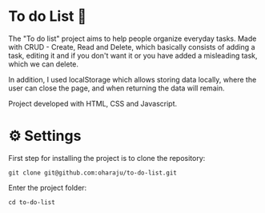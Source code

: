 # To do List 📝

The "To do list" project aims to help people organize everyday tasks. Made with CRUD - Create, Read and Delete, which basically consists of adding a task, 
editing it and if you don't want it or you have added a misleading task, which we can delete.

In addition, I used localStorage which allows storing data locally, where the user can close the page, and when returning the data will remain.

Project developed with HTML, CSS and Javascript.


# ⚙️ Settings

First step for installing the project is to clone the repository:

```
git clone git@github.com:oharaju/to-do-list.git
```

Enter the project folder:

```
cd to-do-list
```
